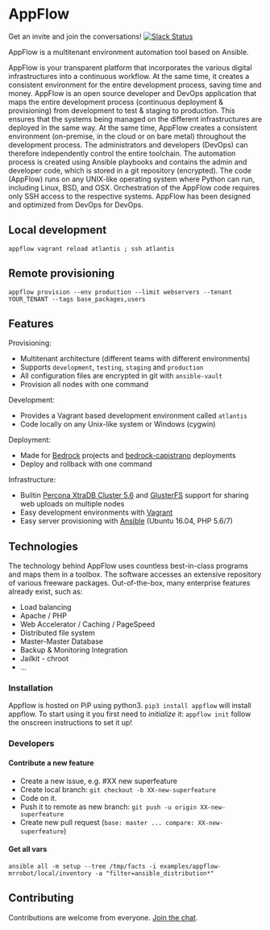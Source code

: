 # AppFlow
Get an invite and join the conversations! [![Slack Status](https://static1.squarespace.com/static/53f68e19e4b0f401658fbb93/58b99eee725e2580fa698860/58b9a61603596ea54d1c5035/1488819693257/slack-logo-01.png?format=100w)](https://appflow-community.slack.com)  

AppFlow is a multitenant environment automation tool based on Ansible.

AppFlow is your transparent platform that incorporates the various digital infrastructures into a continuous workflow. At the same time, it creates a consistent environment for the entire development process, saving time and money. 
AppFlow is an open source developer and DevOps application that maps the entire development process (continuous deployment & provisioning) from development to test & staging to production. This ensures that the systems being managed on the different infrastructures are deployed in the same way. At the same time, AppFlow creates a consistent environment (on-premise, in the cloud or on bare metal) throughout the development process. The administrators and developers (DevOps) can therefore independently control the entire toolchain. The automation process is created using Ansible playbooks and contains the admin and developer code, which is stored in a git repository (encrypted). The code (AppFlow) runs on any UNIX-like operating system where Python can run, including Linux, BSD, and OSX. 
Orchestration of the AppFlow code requires only SSH access to the respective systems. 
AppFlow has been designed and optimized from DevOps for DevOps.  

## Local development

```
appflow vagrant reload atlantis ; ssh atlantis
```

## Remote provisioning

```
appflow provision --env production --limit webservers --tenant YOUR_TENANT --tags base_packages,users
```

## Features

Provisioning:

* Multitenant architecture (different teams with different environments)
* Supports `development`, `testing`, `staging` and `production`
* All configuration files are encrypted in git with `ansible-vault`
* Provision all nodes with one command

Development:

* Provides a Vagrant based development environment called `atlantis`
* Code locally on any Unix-like system or Windows (cygwin)

Deployment:

* Made for [Bedrock](https://roots.io/bedrock/) projects and [bedrock-capistrano](https://github.com/roots/bedrock-capistrano) deployments
* Deploy and rollback with one command

Infrastructure:

* Builtin [Percona XtraDB Cluster 5.6](https://www.percona.com/software/mysql-database/percona-xtradb-cluster) and [GlusterFS](http://www.gluster.org) support for sharing web uploads on multiple nodes
* Easy development environments with [Vagrant](http://www.vagrantup.com/)
* Easy server provisioning with [Ansible](http://www.ansible.com/) (Ubuntu 16.04, PHP 5.6/7)

## Technologies
The technology behind AppFlow uses countless best-in-class programs and maps them in a toolbox. The software accesses an extensive repository of various freeware packages. Out-of-the-box, many enterprise features already exist, such as: 

 
 - Load balancing 
 - Apache / PHP 
 - Web Accelerator / Caching / PageSpeed 
 - Distributed file system 
 - Master-Master Database 
 - Backup & Monitoring Integration 
 - Jailkit - chroot 
 - ... 

### Installation

Appflow is hosted on PiP using python3.
`pip3 install appflow` 
will install appflow.
To start using it you first need to *initialize* it:
`appflow init`
follow the onscreen instructions to set it up!

### Developers

#### Contribute a new feature

 - Create a new issue, e.g. #XX new superfeature
 - Create local branch: `git checkout -b XX-new-superfeature`
 - Code on it.
 - Push it to remote as new branch: `git push -u origin XX-new-superfeature`
 - Create new pull request (`base: master ... compare: XX-new-superfeature`)

#### Get all vars

`ansible all -m setup --tree /tmp/facts -i examples/appflow-mrrobot/local/inventory -a "filter=ansible_distribution*"`

## Contributing

Contributions are welcome from everyone. [Join the chat](https://gitter.im/ttssdev/appflow?utm_source=badge&utm_medium=badge&utm_campaign=pr-badge&utm_content=badge).
